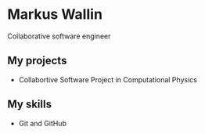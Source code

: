 # Markus Wallin
Collaborative software engineer
## My projects
* Collabortive Software Project in Computational Physics
## My skills
* Git and GitHub